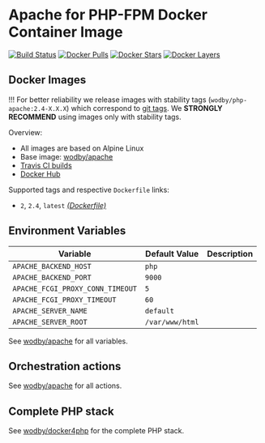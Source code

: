 # Apache for PHP-FPM Docker Container Image 

[![Build Status](https://travis-ci.org/wodby/php-apache.svg?branch=master)](https://travis-ci.org/wodby/php-apache)
[![Docker Pulls](https://img.shields.io/docker/pulls/wodby/php-apache.svg)](https://hub.docker.com/r/wodby/php-apache)
[![Docker Stars](https://img.shields.io/docker/stars/wodby/php-apache.svg)](https://hub.docker.com/r/wodby/php-apache)
[![Docker Layers](https://images.microbadger.com/badges/image/wodby/php-apache.svg)](https://microbadger.com/images/wodby/php-apache)

## Docker Images

!!! For better reliability we release images with stability tags (`wodby/php-apache:2.4-X.X.X`) which correspond to [git tags](https://github.com/wodby/php-apache/releases). We **STRONGLY RECOMMEND** using images only with stability tags. 

Overview:

* All images are based on Alpine Linux
* Base image: [wodby/apache](https://github.com/wodby/apache)
* [Travis CI builds](https://travis-ci.org/wodby/php-apache) 
* [Docker Hub](https://hub.docker.com/r/wodby/php-apache)

Supported tags and respective `Dockerfile` links:

* `2`, `2.4`, `latest` [_(Dockerfile)_](https://github.com/wodby/php-apache/tree/master/Dockerfile)

## Environment Variables

| Variable                         | Default Value   | Description |
| -------------------------------- | --------------- | ----------- |
| `APACHE_BACKEND_HOST`            | `php`           |             |
| `APACHE_BACKEND_PORT`            | `9000`          |             |
| `APACHE_FCGI_PROXY_CONN_TIMEOUT` | `5`             |             |
| `APACHE_FCGI_PROXY_TIMEOUT`      | `60`            |             |
| `APACHE_SERVER_NAME`             | `default`       |             |
| `APACHE_SERVER_ROOT`             | `/var/www/html` |             |

See [wodby/apache](https://github.com/wodby/apache) for all variables.

## Orchestration actions

See [wodby/apache](https://github.com/wodby/apache) for all actions.

## Complete PHP stack

See [wodby/docker4php](https://github.com/wodby/docker4php) for the complete PHP stack.
